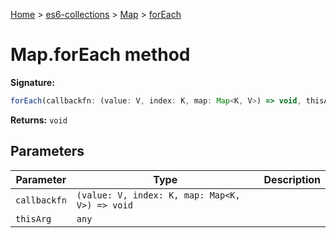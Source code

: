 [Home](./index) &gt; [es6-collections](./es6-collections.md) &gt; [Map](./es6-collections.map.md) &gt; [forEach](./es6-collections.map.foreach.md)

# Map.forEach method


**Signature:**
```javascript
forEach(callbackfn: (value: V, index: K, map: Map<K, V>) => void, thisArg?: any): void;
```
**Returns:** `void`

## Parameters

|  Parameter | Type | Description |
|  --- | --- | --- |
|  `callbackfn` | `(value: V, index: K, map: Map<K, V>) => void` |  |
|  `thisArg` | `any` |  |

